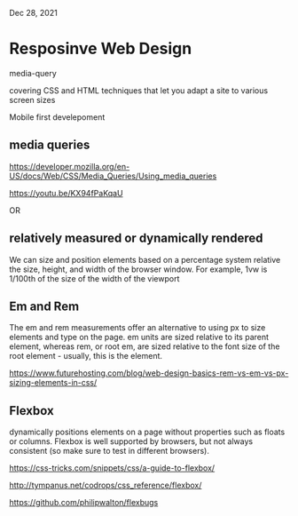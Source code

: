 <!-- @format -->

Dec 28, 2021

# Resposinve Web Design

media-query

covering CSS and HTML techniques that let you adapt a site to various screen sizes

Mobile first develepoment

## media queries

https://developer.mozilla.org/en-US/docs/Web/CSS/Media_Queries/Using_media_queries

https://youtu.be/KX94fPaKqaU

OR

## relatively measured or dynamically rendered

We can size and position elements based on a percentage system relative the size, height, and width of the browser window. For example, 1vw is 1/100th of the size of the width of the viewport

## Em and Rem

The em and rem measurements offer an alternative to using px to size elements and type on the page. em units are sized relative to its parent element, whereas rem, or root em, are sized relative to the font size of the root element - usually, this is the <html> element.

https://www.futurehosting.com/blog/web-design-basics-rem-vs-em-vs-px-sizing-elements-in-css/

## Flexbox

dynamically positions elements on a page without properties such as floats or columns. Flexbox is well supported by browsers, but not always consistent (so make sure to test in different browsers).

https://css-tricks.com/snippets/css/a-guide-to-flexbox/

http://tympanus.net/codrops/css_reference/flexbox/

https://github.com/philipwalton/flexbugs

